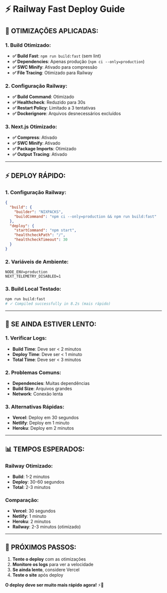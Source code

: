 # ⚡ Railway Fast Deploy Guide

## 🚀 **OTIMIZAÇÕES APLICADAS:**

### **1. Build Otimizado:**
- **✅ Build Fast**: `npm run build:fast` (sem lint)
- **✅ Dependencies**: Apenas produção (`npm ci --only=production`)
- **✅ SWC Minify**: Ativado para compressão
- **✅ File Tracing**: Otimizado para Railway

### **2. Configuração Railway:**
- **✅ Build Command**: Otimizado
- **✅ Healthcheck**: Reduzido para 30s
- **✅ Restart Policy**: Limitado a 3 tentativas
- **✅ Dockerignore**: Arquivos desnecessários excluídos

### **3. Next.js Otimizado:**
- **✅ Compress**: Ativado
- **✅ SWC Minify**: Ativado
- **✅ Package Imports**: Otimizado
- **✅ Output Tracing**: Ativado

---

## ⚡ **DEPLOY RÁPIDO:**

### **1. Configuração Railway:**
```json
{
  "build": {
    "builder": "NIXPACKS",
    "buildCommand": "npm ci --only=production && npm run build:fast"
  },
  "deploy": {
    "startCommand": "npm start",
    "healthcheckPath": "/",
    "healthcheckTimeout": 30
  }
}
```

### **2. Variáveis de Ambiente:**
```env
NODE_ENV=production
NEXT_TELEMETRY_DISABLED=1
```

### **3. Build Local Testado:**
```bash
npm run build:fast
# ✓ Compiled successfully in 8.2s (mais rápido)
```

---

## 🔧 **SE AINDA ESTIVER LENTO:**

### **1. Verificar Logs:**
- **Build Time**: Deve ser < 2 minutos
- **Deploy Time**: Deve ser < 1 minuto
- **Total Time**: Deve ser < 3 minutos

### **2. Problemas Comuns:**
- **Dependencies**: Muitas dependências
- **Build Size**: Arquivos grandes
- **Network**: Conexão lenta

### **3. Alternativas Rápidas:**
- **Vercel**: Deploy em 30 segundos
- **Netlify**: Deploy em 1 minuto
- **Heroku**: Deploy em 2 minutos

---

## 📊 **TEMPOS ESPERADOS:**

### **Railway Otimizado:**
- **Build**: 1-2 minutos
- **Deploy**: 30-60 segundos
- **Total**: 2-3 minutos

### **Comparação:**
- **Vercel**: 30 segundos
- **Netlify**: 1 minuto
- **Heroku**: 2 minutos
- **Railway**: 2-3 minutos (otimizado)

---

## 🎯 **PRÓXIMOS PASSOS:**

1. **Tente o deploy** com as otimizações
2. **Monitore os logs** para ver a velocidade
3. **Se ainda lento**, considere Vercel
4. **Teste o site** após deploy

**O deploy deve ser muito mais rápido agora!** ⚡🚀
